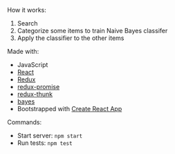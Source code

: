 How it works:
1. Search
2. Categorize some items to train Naive Bayes classifer
3. Apply the classifier to the other items

Made with:
* JavaScript
* [React](https://facebook.github.io/react/)
* [Redux](http://redux.js.org)
* [redux-promise](https://github.com/acdlite/redux-promise)
* [redux-thunk](https://github.com/gaearon/redux-thunk)
* [bayes](https://github.com/ttezel/bayes)
* Bootstrapped with [Create React App](https://github.com/facebookincubator/create-react-app)

Commands:
* Start server: `npm start`
* Run tests: `npm test`